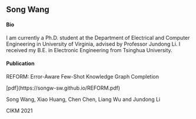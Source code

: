## Song Wang
#### Bio
I am currently a Ph.D. student at the Department of Electrical and Computer Engineering in University of Virginia, advised by Professor Jundong Li. I received my B.E. in Electronic Engineering from Tsinghua University.


#### Publication
<p>REFORM: Error-Aware Few-Shot Knowledge Graph Completion </p>[pdf](https://songw-sw.github.io/REFORM.pdf)
<p>Song Wang, Xiao Huang, Chen Chen, Liang Wu and Jundong Li</p>
<p>CIKM 2021</p>

